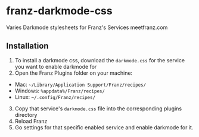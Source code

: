 # franz-darkmode-css
Varies Darkmode stylesheets for Franz's Services
meetfranz.com

## Installation
1. To install a darkmode css, download the `darkmode.css` for the service you want to enable darkmode for
2. Open the Franz Plugins folder on your machine:
  * Mac: `~/Library/Application Support/Franz/recipes/`
  * Windows: `%appdata%/Franz/recipes/`
  * Linux: `~/.config/Franz/recipes/`
3. Copy that service's `darkmode.css` file into the corresponding plugins directory
4. Reload Franz
5. Go settings for that specific enabled service and enable darkmode for it.
